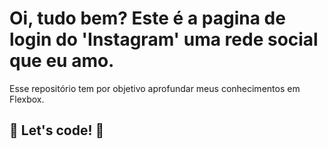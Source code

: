 # Oi, tudo bem? Este é a pagina de login do 'Instagram' uma rede social que eu amo.

Esse repositório tem por objetivo aprofundar meus conhecimentos em Flexbox.
## 🚀 Let's code! 🚀
